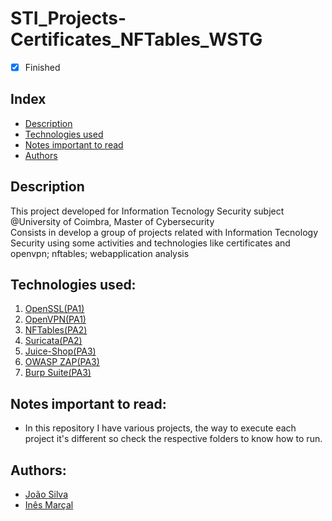 # STI_Projects-Certificates_NFTables_WSTG

- [x] Finished

## Index
- [Description](#description)
- [Technologies used](#technologies-used)
- [Notes important to read](#notes-important-to-read)
- [Authors](#authors)

## Description
This project developed for Information Tecnology Security subject @University of Coimbra, Master of Cybersecurity <br>
Consists in develop a group of projects related with Information Tecnology Security using some activities and technologies like certificates and openvpn; nftables; webapplication analysis

## Technologies used:
1. [OpenSSL(PA1)](https://www.openssl.org)
2. [OpenVPN(PA1)](https://openvpn.net/vpn-server-resources/connecting-to-access-server-with-linux/)
3. [NFTables(PA2)](https://wiki.nftables.org/wiki-nftables/index.php/Main_Page)
4. [Suricata(PA2)](https://suricata.io/download/)
5. [Juice-Shop(PA3)](https://github.com/juice-shop/juice-shop)
6. [OWASP ZAP(PA3)](https://www.zaproxy.org/download/)
7. [Burp Suite(PA3)](https://portswigger.net/burp/communitydownload)


## Notes important to read:
   - In this repository I have various projects, the way to execute each project it's different so check the respective folders to know how to run.

## Authors:
- [João Silva](https://github.com/joaosilva21)
- [Inês Marçal](https://github.com/inesmarcal)
